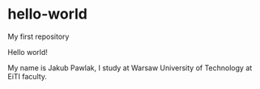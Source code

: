 # hello-world
My first repository

Hello world!

My name is Jakub Pawlak, I study at Warsaw University of Technology at EiTI faculty.
